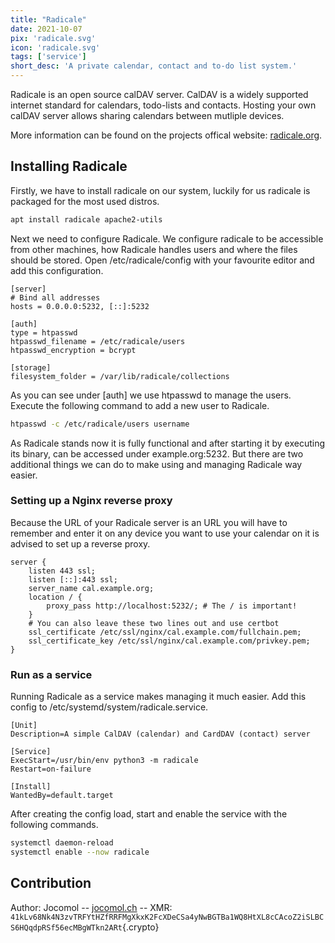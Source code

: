 ```yaml
---
title: "Radicale"
date: 2021-10-07
pix: 'radicale.svg'
icon: 'radicale.svg'
tags: ['service']
short_desc: 'A private calendar, contact and to-do list system.'
---
```


Radicale is an open source calDAV server. CalDAV is a widely supported
internet standard for calendars, todo-lists and contacts. Hosting your
own calDAV server allows sharing calendars between mutliple devices.

More information can be found on the projects offical website:
[radicale.org](https://radicale.org/3.0.html).

## Installing Radicale

Firstly, we have to install radicale on our system, luckily for us
radicale is packaged for the most used distros.

```sh
apt install radicale apache2-utils
```

Next we need to configure Radicale. We configure radicale to be
accessible from other machines, how Radicale handles users and where the
files should be stored. Open /etc/radicale/config with your favourite
editor and add this configuration.

```systemd
[server]
# Bind all addresses
hosts = 0.0.0.0:5232, [::]:5232

[auth]
type = htpasswd
htpasswd_filename = /etc/radicale/users
htpasswd_encryption = bcrypt

[storage]
filesystem_folder = /var/lib/radicale/collections
```

As you can see under \[auth\] we use htpasswd to manage the users.
Execute the following command to add a new user to Radicale.

```sh
htpasswd -c /etc/radicale/users username
```

As Radicale stands now it is fully functional and after starting it by
executing its binary, can be accessed under example.org:5232. But there
are two additional things we can do to make using and managing Radicale
way easier.

### Setting up a Nginx reverse proxy

Because the URL of your Radicale server is an URL you will have to
remember and enter it on any device you want to use your calendar on it
is advised to set up a reverse proxy.

```nginx
server {
    listen 443 ssl;
    listen [::]:443 ssl;
    server_name cal.example.org;
    location / {
        proxy_pass http://localhost:5232/; # The / is important!
    }
    # You can also leave these two lines out and use certbot
    ssl_certificate /etc/ssl/nginx/cal.example.com/fullchain.pem;
    ssl_certificate_key /etc/ssl/nginx/cal.example.com/privkey.pem;
}
```

### Run as a service

Running Radicale as a service makes managing it much easier. Add this
config to /etc/systemd/system/radicale.service.

```systemd
[Unit]
Description=A simple CalDAV (calendar) and CardDAV (contact) server

[Service]
ExecStart=/usr/bin/env python3 -m radicale
Restart=on-failure

[Install]
WantedBy=default.target
```

After creating the config load, start and enable the service with the
following commands.

```sh
systemctl daemon-reload
systemctl enable --now radicale
```

## Contribution

Author: Jocomol -- [jocomol.ch](https://jocomol.ch) \-- XMR:
`41kLv68Nk4N3zvTRFYtHZfRRFMgXkxK2FcXDeCSa4yNwBGTBa1WQ8HtXL8cCAcoZ2iSLBCS6HQqdpRSf56ecMBgWTkn2ARt`{.crypto}
